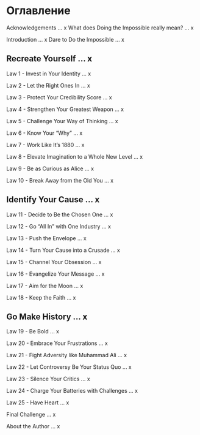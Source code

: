 # Оглавление

Acknowledgements  ... x
What does Doing the Impossible really mean? ... x

Introduction ... x
Dare to Do the Impossible ... x


## Recreate Yourself ... x

Law 1 - Invest in Your Identity ... x

Law 2 - Let the Right Ones In ... x

Law 3 - Protect Your Credibility Score ... x

Law 4 - Strengthen Your Greatest Weapon ... x

Law 5 - Challenge Your Way of Thinking ... x

Law 6 - Know Your “Why” ... x

Law 7 - Work Like It’s 1880 ... x

Law 8 - Elevate Imagination to a Whole New Level ... x

Law 9 - Be as Curious as Alice ... x

Law 10 - Break Away from the Old You ... x

## Identify Your Cause ... x

Law 11 - Decide to Be the Chosen One ... x

Law 12 - Go “All In” with One Industry ... x

Law 13 - Push the Envelope ... x

Law 14 - Turn Your Cause into a Crusade ... x

Law 15 - Channel Your Obsession ... x

Law 16 - Evangelize Your Message ... x

Law 17 - Aim for the Moon ... x

Law 18 - Keep the Faith ... x

## Go Make History ... x

Law 19 - Be Bold ... x

Law 20 - Embrace Your Frustrations ... x

Law 21 - Fight Adversity like Muhammad Ali ... x

Law 22 - Let Controversy Be Your Status Quo ... x

Law 23 - Silence Your Critics ... x

Law 24 - Charge Your Batteries with Challenges ... x

Law 25 - Have Heart ... x

Final Challenge ... x

About the Author ... x

